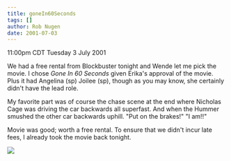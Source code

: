 ```yaml
---
title: goneIn60Seconds
tags: []
author: Rob Nugen
date: 2001-07-03
---
```


<title></title>
<p class=date>11:00pm CDT Tuesday 3 July 2001</p>

<p>We had a free rental from Blockbuster tonight and Wende let me pick
the movie.  I chose <em>Gone In 60 Seconds</em> given Erika's approval
of the movie.  Plus it had Angelina (sp) Joilee (sp), though as you
may know, she certainly didn't have the lead role.</p>

<p>My favorite part was of course the chase scene at the end where
Nicholas Cage was driving the car backwards all superfast.  And when
the Hummer smushed the other car backwards uphill.  "Put on the
brakes!"  "I am!!"</p>

<p>Movie was good; worth a free rental.  To ensure that we didn't
incur late fees, I already took the movie back tonight.</p>

<p><img src='/images/rob/wL-ROB.gif'/></p>

